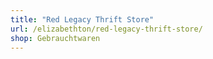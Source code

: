 ```yaml
---
title: "Red Legacy Thrift Store"
url: /elizabethton/red-legacy-thrift-store/
shop: Gebrauchtwaren
---
```

